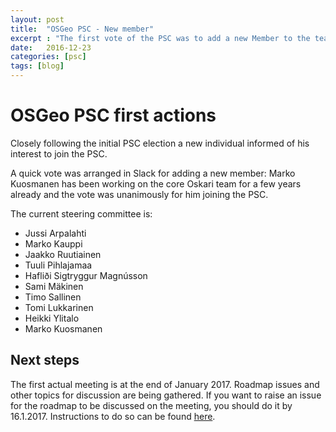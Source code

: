 ```yaml
---
layout: post
title:  "OSGeo PSC - New member"
excerpt : "The first vote of the PSC was to add a new Member to the team: Marko Kuosmanen"
date:   2016-12-23
categories: [psc]
tags: [blog]
---
```


# OSGeo PSC first actions

Closely following the initial PSC election a new individual informed of his interest to join the PSC.

A quick vote was arranged in Slack for adding a new member:
Marko Kuosmanen has been working on the core Oskari team for a few years already and the vote was unanimously for him joining the PSC.

The current steering committee is:

- Jussi Arpalahti
- Marko Kauppi
- Jaakko Ruutiainen
- Tuuli Pihlajamaa
- Hafliði Sigtryggur Magnússon
- Sami Mäkinen
- Timo Sallinen
- Tomi Lukkarinen
- Heikki Ylitalo
- Marko Kuosmanen

## Next steps

The first actual meeting is at the end of January 2017. Roadmap issues and other topics for discussion are being gathered. If you want to raise an issue for the roadmap to be discussed on the meeting, you should do it by 16.1.2017. Instructions to do so can be found [here](https://github.com/nls-oskari/oskari.org/wiki/Roadmap-process).